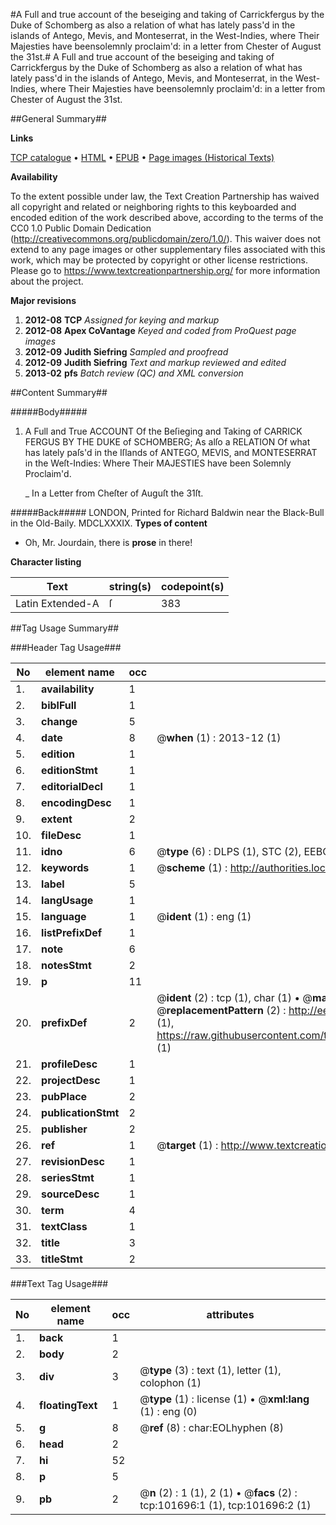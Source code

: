 #A Full and true account of the beseiging and taking of Carrickfergus by the Duke of Schomberg as also a relation of what has lately pass'd in the islands of Antego, Mevis, and Monteserrat, in the West-Indies, where Their Majesties have beensolemnly proclaim'd: in a letter from Chester of August the  31st.#
A Full and true account of the beseiging and taking of Carrickfergus by the Duke of Schomberg as also a relation of what has lately pass'd in the islands of Antego, Mevis, and Monteserrat, in the West-Indies, where Their Majesties have beensolemnly proclaim'd: in a letter from Chester of August the  31st.

##General Summary##

**Links**

[TCP catalogue](http://www.ota.ox.ac.uk/tcp/)  • 
[HTML](http://tei.it.ox.ac.uk/tcp/Texts-HTML/free/A40/A40561.html)  • 
[EPUB](http://tei.it.ox.ac.uk/tcp/Texts-EPUB/free/A40/A40561.epub) • 
[Page images (Historical Texts)](https://historicaltexts.jisc.ac.uk/eebo-13744877e)

**Availability**

To the extent possible under law, the Text Creation Partnership has waived all copyright and related or neighboring rights to this keyboarded and encoded edition of the work described above, according to the terms of the CC0 1.0 Public Domain Dedication (http://creativecommons.org/publicdomain/zero/1.0/). This waiver does not extend to any page images or other supplementary files associated with this work, which may be protected by copyright or other license restrictions. Please go to https://www.textcreationpartnership.org/ for more information about the project.

**Major revisions**

1. __2012-08__ __TCP__ *Assigned for keying and markup*
1. __2012-08__ __Apex CoVantage__ *Keyed and coded from ProQuest page images*
1. __2012-09__ __Judith Siefring__ *Sampled and proofread*
1. __2012-09__ __Judith Siefring__ *Text and markup reviewed and edited*
1. __2013-02__ __pfs__ *Batch review (QC) and XML conversion*

##Content Summary##

#####Body#####

1. A Full and True ACCOUNT Of the Beſieging and Taking of CARRICK FERGUS BY THE DUKE of SCHOMBERG; As alſo a RELATION Of what has lately paſs'd in the Iſlands of ANTEGO, MEVIS, and MONTESERRAT in the Weſt-Indies: Where Their MAJESTIES have been Solemnly Proclaim'd.

    _ In a Letter from Cheſter of Auguſt the 31ſt.

#####Back#####
LONDON, Printed for Richard Baldwin near the Black-Bull in the Old-Baily. MDCLXXXIX.
**Types of content**

  * Oh, Mr. Jourdain, there is **prose** in there!

**Character listing**


|Text|string(s)|codepoint(s)|
|---|---|---|
|Latin Extended-A|ſ|383|

##Tag Usage Summary##

###Header Tag Usage###

|No|element name|occ|attributes|
|---|---|---|---|
|1.|__availability__|1||
|2.|__biblFull__|1||
|3.|__change__|5||
|4.|__date__|8| @__when__ (1) : 2013-12 (1)|
|5.|__edition__|1||
|6.|__editionStmt__|1||
|7.|__editorialDecl__|1||
|8.|__encodingDesc__|1||
|9.|__extent__|2||
|10.|__fileDesc__|1||
|11.|__idno__|6| @__type__ (6) : DLPS (1), STC (2), EEBO-CITATION (1), OCLC (1), VID (1)|
|12.|__keywords__|1| @__scheme__ (1) : http://authorities.loc.gov/ (1)|
|13.|__label__|5||
|14.|__langUsage__|1||
|15.|__language__|1| @__ident__ (1) : eng (1)|
|16.|__listPrefixDef__|1||
|17.|__note__|6||
|18.|__notesStmt__|2||
|19.|__p__|11||
|20.|__prefixDef__|2| @__ident__ (2) : tcp (1), char (1)  •  @__matchPattern__ (2) : ([0-9\-]+):([0-9IVX]+) (1), (.+) (1)  •  @__replacementPattern__ (2) : http://eebo.chadwyck.com/downloadtiff?vid=$1&page=$2 (1), https://raw.githubusercontent.com/textcreationpartnership/Texts/master/tcpchars.xml#$1 (1)|
|21.|__profileDesc__|1||
|22.|__projectDesc__|1||
|23.|__pubPlace__|2||
|24.|__publicationStmt__|2||
|25.|__publisher__|2||
|26.|__ref__|1| @__target__ (1) : http://www.textcreationpartnership.org/docs/. (1)|
|27.|__revisionDesc__|1||
|28.|__seriesStmt__|1||
|29.|__sourceDesc__|1||
|30.|__term__|4||
|31.|__textClass__|1||
|32.|__title__|3||
|33.|__titleStmt__|2||


###Text Tag Usage###

|No|element name|occ|attributes|
|---|---|---|---|
|1.|__back__|1||
|2.|__body__|2||
|3.|__div__|3| @__type__ (3) : text (1), letter (1), colophon (1)|
|4.|__floatingText__|1| @__type__ (1) : license (1)  •  @__xml:lang__ (1) : eng (0)|
|5.|__g__|8| @__ref__ (8) : char:EOLhyphen (8)|
|6.|__head__|2||
|7.|__hi__|52||
|8.|__p__|5||
|9.|__pb__|2| @__n__ (2) : 1 (1), 2 (1)  •  @__facs__ (2) : tcp:101696:1 (1), tcp:101696:2 (1)|
